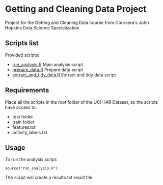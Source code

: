 # Getting and Cleaning Data Project
Project for the Getting and Cleaning Data course from Coursera's John Hopkins Data Science Specialization.

## Scripts list
Provided scripts:

* [run_analysis.R](run_analysis.R)
Main analysis script
* [prepare_data.R](prepare_data.R)
Prepare data script
* [extract_and_tidy_data.R](extract_and_tidy_data.R)
Extract and tidy data script

## Requirements
Place all the scripts in the root folder of the UCI HAR Dataset, so the scripts have access to:
* test folder
* train folder
* features.txt
* activity_labels.txt

## Usage
To run the analysis script:

	source("run_analysis.R")
	
The script will create a results.txt result file.